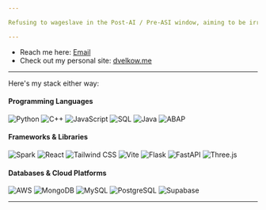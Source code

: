 ```yaml
---

Refusing to wageslave in the Post-AI / Pre-ASI window, aiming to be irreplaceable. Currently doubling down on Marketing + WebDev.

---
```


- Reach me here: [Email](mailto:dobromirvelkov@gmail.com)
- Check out my personal site: [dvelkow.me](https://dvelkow.me)

---

Here's my stack either way:

#### Programming Languages
![Python](https://img.shields.io/badge/-Python-000?&logo=Python)
![C++](https://img.shields.io/badge/-C++-000?&logo=c%2B%2B&logoColor=white)
![JavaScript](https://img.shields.io/badge/-JavaScript-000?&logo=JavaScript&logoColor=white)
![SQL](https://img.shields.io/badge/-SQL-000?&logo=MySQL&logoColor=white)
![Java](https://img.shields.io/badge/-Java-000?&logo=Java&logoColor=white)
![ABAP](https://img.shields.io/badge/-ABAP-000?&logo=SAP&logoColor=white)

#### Frameworks & Libraries
![Spark](https://img.shields.io/badge/-Spark-000?&logo=Apache-Spark&logoColor=white)
![React](https://img.shields.io/badge/-React-000?&logo=React&logoColor=white)
![Tailwind CSS](https://img.shields.io/badge/-Tailwind_CSS-000?&logo=tailwindcss&logoColor=white)
![Vite](https://img.shields.io/badge/-Vite-000?&logo=Vite&logoColor=white)
![Flask](https://img.shields.io/badge/-Flask-000?&logo=Flask&logoColor=white)
![FastAPI](https://img.shields.io/badge/-FastAPI-000?&logo=FastAPI&logoColor=white)
![Three.js](https://img.shields.io/badge/-Three.js-000?&logo=Three.js&logoColor=white)

#### Databases & Cloud Platforms
![AWS](https://img.shields.io/badge/-AWS-000?&logo=Amazon-AWS&logoColor=white)
![MongoDB](https://img.shields.io/badge/-MongoDB-000?&logo=MongoDB&logoColor=white)
![MySQL](https://img.shields.io/badge/-MySQL-000?&logo=MySQL&logoColor=white)
![PostgreSQL](https://img.shields.io/badge/-PostgreSQL-000?&logo=PostgreSQL&logoColor=white)
![Supabase](https://img.shields.io/badge/-Supabase-000?&logo=Supabase&logoColor=white)

---
